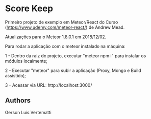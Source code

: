 # Score Keep

Primeiro projeto de exemplo em Meteor/React do Curso (https://www.udemy.com/meteor-react/) de Andrew Mead.

Atualizações para o Meteor 1.8.0.1 em 2018/12/02.

Para rodar a aplicação com o meteor instalado na máquina:

  1 - Dentro da raiz do projeto, executar "meteor npm i" para instalar os módulos localmente;
  
  2 - Executar "meteor" para subir a aplicação (Proxy, Mongo e Build assistido); 
  
  3 - Acessar via URL: http://localhost:3000/
  
## Authors

Gerson Luis Vertematti
